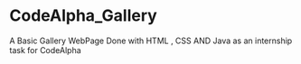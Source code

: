 # CodeAlpha_Gallery
A Basic Gallery WebPage Done with HTML , CSS AND Java as an internship task for CodeAlpha
